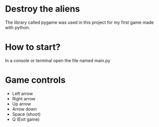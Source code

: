 # Destroy the aliens

The library called pygame was used in this project for my first game made with python.

# How to start?

In a console or terminal open the file named main.py

# Game controls

- Left arrow
- Right arrow
- Up arrow
- Arrow down
- Space (shoot)
- Q (Exit game)
